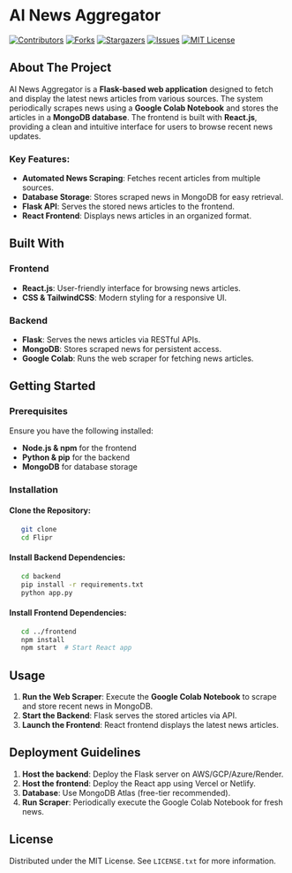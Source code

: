 # AI News Aggregator
[![Contributors][contributors-shield]][contributors-url]
[![Forks][forks-shield]][forks-url]
[![Stargazers][stars-shield]][stars-url]
[![Issues][issues-shield]][issues-url]
[![MIT License][license-shield]][license-url]

## About The Project

AI News Aggregator is a **Flask-based web application** designed to fetch and display the latest news articles from various sources. The system periodically scrapes news using a **Google Colab Notebook** and stores the articles in a **MongoDB database**. The frontend is built with **React.js**, providing a clean and intuitive interface for users to browse recent news updates.

### Key Features:
- **Automated News Scraping**: Fetches recent articles from multiple sources.
- **Database Storage**: Stores scraped news in MongoDB for easy retrieval.
- **Flask API**: Serves the stored news articles to the frontend.
- **React Frontend**: Displays news articles in an organized format.

## Built With

### **Frontend**
- **React.js**: User-friendly interface for browsing news articles.
- **CSS & TailwindCSS**: Modern styling for a responsive UI.

### **Backend**
- **Flask**: Serves the news articles via RESTful APIs.
- **MongoDB**: Stores scraped news for persistent access.
- **Google Colab**: Runs the web scraper for fetching news articles.

## Getting Started

### Prerequisites
Ensure you have the following installed:
- **Node.js & npm** for the frontend
- **Python & pip** for the backend
- **MongoDB** for database storage

### Installation

#### Clone the Repository:
```sh
   git clone 
   cd Flipr
```

#### Install Backend Dependencies:
```sh
   cd backend
   pip install -r requirements.txt
   python app.py 
```

#### Install Frontend Dependencies:
```sh
   cd ../frontend
   npm install
   npm start  # Start React app
```

## Usage

1. **Run the Web Scraper**: Execute the **Google Colab Notebook** to scrape and store recent news in MongoDB.
2. **Start the Backend**: Flask serves the stored articles via API.
3. **Launch the Frontend**: React frontend displays the latest news articles.

## Deployment Guidelines

1. **Host the backend**: Deploy the Flask server on AWS/GCP/Azure/Render.
2. **Host the frontend**: Deploy the React app using Vercel or Netlify.
3. **Database**: Use MongoDB Atlas (free-tier recommended).
4. **Run Scraper**: Periodically execute the Google Colab Notebook for fresh news.

## License
Distributed under the MIT License. See `LICENSE.txt` for more information.

[contributors-shield]: https://img.shields.io/github/contributors/gouravanirudh05/Flipr-Hackathon?style=for-the-badge
[contributors-url]: https://github.com/gouravanirudh05/Flipr-Hackathon/graphs/contributors
[forks-shield]: https://img.shields.io/github/forks/gouravanirudh05/Flipr-Hackathon.svg?style=for-the-badge
[forks-url]: https://github.com/gouravanirudh05/Flipr-Hackathon/network/members
[stars-shield]: https://img.shields.io/github/stars/gouravanirudh05/Flipr-Hackathon.svg?style=for-the-badge
[stars-url]: https://github.com/gouravanirudh05/Flipr-Hackathon/stargazers
[issues-shield]: https://img.shields.io/github/issues/gouravanirudh05/Flipr-Hackathon.svg?style=for-the-badge
[issues-url]: https://github.com/gouravanirudh05/Flipr-Hackathon/issues
[license-shield]: https://img.shields.io/github/license/gouravanirudh05/Flipr-Hackathon.svg?style=for-the-badge
[license-url]: https://github.com/gouravanirudh05/Flipr-Hackathon/blob/master/LICENSE.txt

